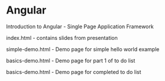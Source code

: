 Angular
=======

Introduction to Angular - Single Page Application Framework

index.html - contains slides from presentation

simple-demo.html - Demo page for simple hello world example

basics-demo.html - Demo page for part 1 of to do list

basics-demo.html - Demo page for completed to do list
